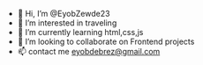 - 👋 Hi, I’m @EyobZewde23
- 👀 I’m interested in traveling
- 🌱 I’m currently learning html,css,js
- 💞️ I’m looking to collaborate on Frontend projects
- 📫 contact me eyobdebrez@gmail.com

  

<!---
EyobZewde23/EyobZewde23 is a ✨ special ✨ repository because its `README.md` (this file) appears on your GitHub profile.
You can click the Preview link to take a look at your changes.
--->
